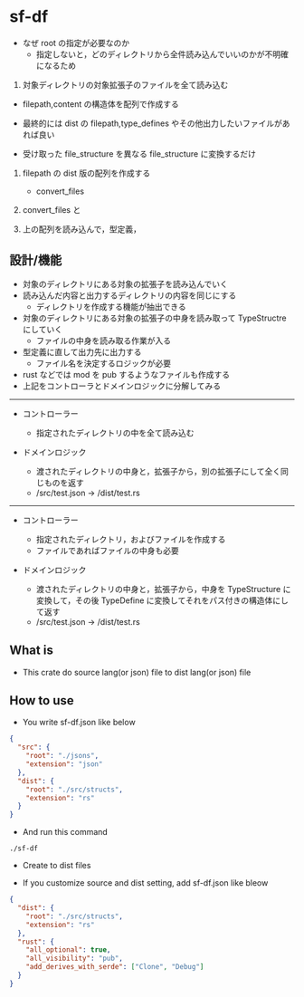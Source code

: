 # sf-df

- なぜ root の指定が必要なのか
  - 指定しないと，どのディレクトリから全件読み込んでいいのかが不明確になるため

1. 対象ディレクトリの対象拡張子のファイルを全て読み込む

- filepath,content の構造体を配列で作成する

- 最終的には dist の filepath,type_defines やその他出力したいファイルがあれば良い

- 受け取った file_structure を異なる file_structure に変換するだけ

1. filepath の dist 版の配列を作成する

   - convert_files

1. convert_files と
1. 上の配列を読み込んで，型定義，

## 設計/機能

- 対象のディレクトリにある対象の拡張子を読み込んでいく
- 読み込んだ内容と出力するディレクトリの内容を同じにする
  - ディレクトリを作成する機能が抽出できる
- 対象のディレクトリにある対象の拡張子の中身を読み取って TypeStructre にしていく
  - ファイルの中身を読み取る作業が入る
- 型定義に直して出力先に出力する
  - ファイル名を決定するロジックが必要
- rust などでは mod を pub するようなファイルも作成する
- 上記をコントローラとドメインロジックに分解してみる

---

- コントローラー

  - 指定されたディレクトリの中を全て読み込む

- ドメインロジック
  - 渡されたディレクトリの中身と，拡張子から，別の拡張子にして全く同じものを返す
  - /src/test.json -> /dist/test.rs

---

- コントローラー

  - 指定されたディレクトリ，およびファイルを作成する
  - ファイルであればファイルの中身も必要

- ドメインロジック
  - 渡されたディレクトリの中身と，拡張子から，中身を TypeStructure に変換して，その後 TypeDefine に変換してそれをパス付きの構造体にして返す
  - /src/test.json -> /dist/test.rs

## What is

- This crate do source lang(or json) file to dist lang(or json) file

## How to use

- You write sf-df.json like below

```json
{
  "src": {
    "root": "./jsons",
    "extension": "json"
  },
  "dist": {
    "root": "./src/structs",
    "extension": "rs"
  }
}
```

- And run this command

```shell
./sf-df
```

- Create to dist files

- If you customize source and dist setting, add sf-df.json like bleow

```json
{
  "dist": {
    "root": "./src/structs",
    "extension": "rs"
  },
  "rust": {
    "all_optional": true,
    "all_visibility": "pub",
    "add_derives_with_serde": ["Clone", "Debug"]
  }
}
```

